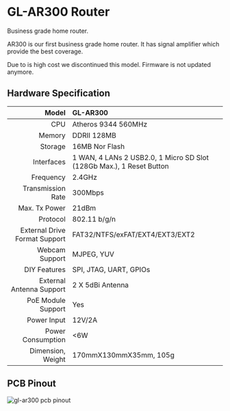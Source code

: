 # GL-AR300 Router

Business grade home router.



AR300 is our first business grade home router. It has signal amplifier which provide the best coverage.

Due to is high cost we discontinued this model. Firmware is not updated anymore. 



## Hardware Specification

|                         Model | GL-AR300                                 |
| ----------------------------: | :--------------------------------------- |
|                           CPU | Atheros 9344 560MHz                      |
|                        Memory | DDRII 128MB                              |
|                       Storage | 16MB Nor Flash                           |
|                    Interfaces | 1 WAN, 4 LANs 2 USB2.0, 1 Micro SD Slot (128Gb Max.), 1 Reset Button |
|                     Frequency | 2.4GHz                                   |
|             Transmission Rate | 300Mbps                                  |
|                 Max. Tx Power | 21dBm                                    |
|                      Protocol | 802.11 b/g/n                             |
| External Drive Format Support | FAT32/NTFS/exFAT/EXT4/EXT3/EXT2          |
|                Webcam Support | MJPEG, YUV                               |
|                  DIY Features | SPI, JTAG, UART, GPIOs                   |
|      External Antenna Support | 2 X 5dBi Antenna                         |
|            PoE Module Support | Yes                                      |
|                   Power Input | 12V/2A                                   |
|             Power Consumption | <6W                                      |
|             Dimension, Weight | 170mmX130mmX35mm, 105g                   |



## PCB Pinout

![gl-ar300 pcb pinout](https://static.gl-inet.com/docs/en/2.x/hardware/ar300/src/ar300_marks-01_1000x1000.jpg) 

   







